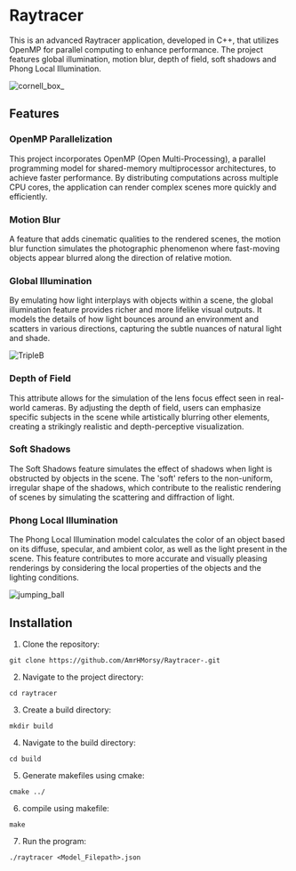 # Raytracer

This is an advanced Raytracer application, developed in C++, that utilizes OpenMP for parallel computing to enhance performance. The project features global illumination, motion blur, depth of field, soft shadows and Phong Local Illumination. 

![cornell_box_](https://github.com/AmrHMorsy/Raytracer-/assets/56271967/0ff224f0-9637-4f56-9a25-273a2a581e37)

## Features

### OpenMP Parallelization

This project incorporates OpenMP (Open Multi-Processing), a parallel programming model for shared-memory multiprocessor architectures, to achieve faster performance. By distributing computations across multiple CPU cores, the application can render complex scenes more quickly and efficiently.

### Motion Blur

A feature that adds cinematic qualities to the rendered scenes, the motion blur function simulates the photographic phenomenon where fast-moving objects appear blurred along the direction of relative motion.

### Global Illumination 

By emulating how light interplays with objects within a scene, the global illumination feature provides richer and more lifelike visual outputs. It models the details of how light bounces around an environment and scatters in various directions, capturing the subtle nuances of natural light and shade.

![TripleB](https://github.com/AmrHMorsy/Raytracer-/assets/56271967/7a8be9a4-eb5d-49a2-8570-50b5362e4ebb)

### Depth of Field

This attribute allows for the simulation of the lens focus effect seen in real-world cameras. By adjusting the depth of field, users can emphasize specific subjects in the scene while artistically blurring other elements, creating a strikingly realistic and depth-perceptive visualization.

### Soft Shadows 

The Soft Shadows feature simulates the effect of shadows when light is obstructed by objects in the scene. The 'soft' refers to the non-uniform, irregular shape of the shadows, which contribute to the realistic rendering of scenes by simulating the scattering and diffraction of light.


### Phong Local Illumination

The Phong Local Illumination model calculates the color of an object based on its diffuse, specular, and ambient color, as well as the light present in the scene. This feature contributes to more accurate and visually pleasing renderings by considering the local properties of the objects and the lighting conditions.

![jumping_ball](https://github.com/AmrHMorsy/Raytracer-/assets/56271967/548bd100-d515-401c-880d-fe52c0427db0)

## Installation

1. Clone the repository:
```
git clone https://github.com/AmrHMorsy/Raytracer-.git
```
2. Navigate to the project directory: 
```
cd raytracer
```
3. Create a build directory: 
```
mkdir build
```
4. Navigate to the build directory: 
```
cd build
```
5. Generate makefiles using cmake: 
```
cmake ../
```
6. compile using makefile: 
```
make
```
7. Run the program: 
```
./raytracer <Model_Filepath>.json
```
  
